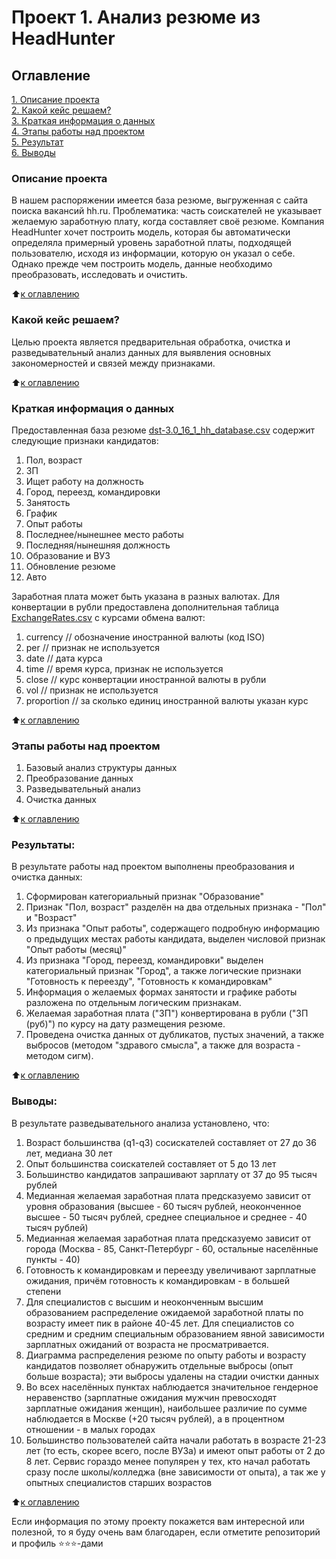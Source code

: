 # Проект 1. Анализ резюме из HeadHunter

## Оглавление  
[1. Описание проекта](.README.md#Описание-проекта)  
[2. Какой кейс решаем?](.README.md#Какой-кейс-решаем)  
[3. Краткая информация о данных](.README.md#Краткая-информация-о-данных)  
[4. Этапы работы над проектом](.README.md#Этапы-работы-над-проектом)  
[5. Результат](.README.md#Результат)    
[6. Выводы](.README.md#Выводы) 

### Описание проекта    
В нашем распоряжении имеется база резюме, выгруженная с сайта поиска вакансий hh.ru. Проблематика: часть соискателей не указывает желаемую заработную плату, когда составляет своё резюме. Компания HeadHunter хочет построить модель, которая бы автоматически определяла примерный уровень заработной платы, подходящей пользователю, исходя из информации, которую он указал о себе. Однако прежде чем построить модель, данные необходимо преобразовать, исследовать и очистить. 

:arrow_up:[к оглавлению](_)

### Какой кейс решаем?    
Целью проекта является предварительная обработка, очистка и разведывательный анализ данных для выявления основных закономерностей и связей между признаками.

:arrow_up:[к оглавлению](.README.md#Оглавление)

### Краткая информация о данных
Предоставленная база резюме [dst-3.0_16_1_hh_database.csv](https://drive.google.com/file/d/19h47Vemo9qnL9XUeUvCXOJJonUiINZQW/view?usp=sharing) содержит следующие признаки кандидатов:
1. Пол, возраст
2. ЗП
3. Ищет работу на должность
4. Город, переезд, командировки
5. Занятость
6. График
7. Опыт работы
8. Последнее/нынешнее место работы
9. Последняя/нынешняя должность
10. Образование и ВУЗ
11. Обновление резюме
12. Авто

Заработная плата может быть указана в разных валютах. Для конвертации в рубли предоставлена дополнительная таблица [ExchangeRates.csv](data/ExchangeRates.csv) с курсами обмена валют:
1. currency // обозначение иностранной валюты (код ISO)
2. per // признак не используется
3. date // дата курса
4. time // время курса, признак не используется
5. close // курс конвертации иностранной валюты в рубли
6. vol  // признак не используется
7. proportion // за сколько единиц иностранной валюты указан курс
  
:arrow_up:[к оглавлению](.README.md#Оглавление)

### Этапы работы над проектом  
1. Базовый анализ структуры данных
2. Преобразование данных
3. Разведывательный анализ
4. Очистка данных

:arrow_up:[к оглавлению](.README.md#Оглавление)

### Результаты:
В результате работы над проектом выполнены преобразования и очистка данных:
1. Сформирован категориальный признак "Образование"
2. Признак "Пол, возраст" разделён на два отдельных признака - "Пол" и "Возраст"
3. Из признака "Опыт работы", содержащего подробную информацию о предыдущих местах работы кандидата, выделен числовой признак "Опыт работы (месяц)"
4. Из признака "Город, переезд, командировки" выделен категориальный признак "Город", а также логические признаки "Готовность к переезду", "Готовность к командировкам"
5. Информация о желаемых формах занятости и графике работы разложена по отдельным логическим признакам.
6. Желаемая заработная плата ("ЗП") конвертирована в рубли ("ЗП (руб)") по курсу на дату размещения резюме.
7. Проведена очистка данных от дубликатов, пустых значений, а также выбросов (методом "здравого смысла", а также для возраста - методом сигм).

:arrow_up:[к оглавлению](.README.md#Оглавление)

### Выводы:
В результате разведывательного анализа установлено, что:
1. Возраст большинства (q1-q3) сосискателей составляет от 27 до 36 лет, медиана 30 лет
2. Опыт большинства соискателей составляет от 5 до 13 лет
3. Большинство кандидатов запрашивают зарплату от 37 до 95 тысяч рублей
4. Медианная желаемая заработная плата предсказуемо зависит от уровня образования (высшее - 60 тысяч рублей, неоконченное высшее - 50 тысяч рублей, среднее специальное и среднее - 40 тысяч рублей)
5. Медианная желаемая заработная плата предсказуемо зависит от города (Москва - 85, Санкт-Петербург - 60, остальные населённые пункты - 40)
6. Готовность к командировкам и переезду увеличивают зарплатные ожидания, причём готовность к командировкам - в большей степени
7. Для специалистов с высшим и неоконченным высшим образованием распределение ожидаемой заработной платы по возрасту имеет пик в районе 40-45 лет. Для специалистов со средним и средним специальным образованием явной зависимости зарплатных ожиданий от возраста не просматривается.
8. Диаграмма распределения резюме по опыту работы и возрасту кандидатов позволяет обнаружить отдельные выбросы (опыт больше возраста); эти выбросы удалены на стадии очистки данных
9. Во всех населённых пунктах наблюдается значительное гендерное неравенство (зарплатные ожидания мужчин превосходят зарплатные ожидания женщин), наибольшее различие по сумме наблюдается в Москве (+20 тысяч рублей), а в процентном отношении - в малых городах
10. Большинство пользователей сайта начали работать в возрасте 21-23 лет (то есть, скорее всего, после ВУЗа) и имеют опыт работы от 2 до 8 лет. Сервис гораздо менее популярен у тех, кто начал работать сразу после школы/колледжа (вне зависимости от опыта), а так же у опытных специалистов старших возрастов

:arrow_up:[к оглавлению](.README.md#Оглавление)

Если информация по этому проекту покажется вам интересной или полезной, то я буду очень вам благодарен, если отметите репозиторий и профиль ⭐️⭐️⭐️-дами